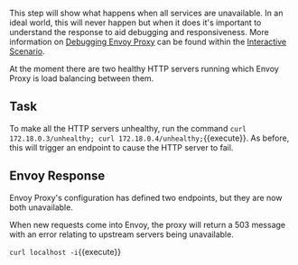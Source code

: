 This step will show what happens when all services are unavailable. In an ideal world, this will never happen but when it does it's important to understand the response to aid debugging and responsiveness. More information on [Debugging Envoy Proxy]() can be found within the [Interactive Scenario]().

At the moment there are two healthy HTTP servers running which Envoy Proxy is load balancing between them.

## Task

To make all the HTTP servers unhealthy, run the command `curl 172.18.0.3/unhealthy; curl 172.18.0.4/unhealthy;`{{execute}}. As before, this will trigger an endpoint to cause the HTTP server to fail.

## Envoy Response

Envoy Proxy's configuration has defined two endpoints, but they are now both unavailable.

When new requests come into Envoy, the proxy will return a 503 message with an error relating to upstream servers being unavailable. 

`curl localhost -i`{{execute}}
